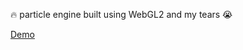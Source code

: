 
🔥 particle engine built using WebGL2 and my tears 😭

[Demo](https://dripthan.github.io/WebGL2Engine/)
